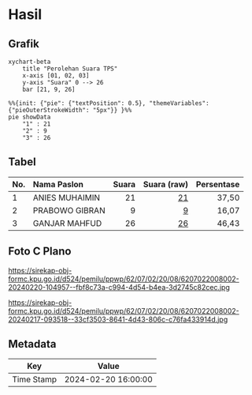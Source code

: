 # Hasil

## Grafik

```mermaid
xychart-beta
    title "Perolehan Suara TPS"
    x-axis [01, 02, 03]
    y-axis "Suara" 0 --> 26
    bar [21, 9, 26]
```

```mermaid
%%{init: {"pie": {"textPosition": 0.5}, "themeVariables": {"pieOuterStrokeWidth": "5px"}} }%%
pie showData
    "1" : 21
    "2" : 9
    "3" : 26
```

## Tabel

| No. | Nama Paslon    | Suara | Suara (raw) | Persentase |
|:--- |:-------------- | -----:| -----------:| ----------:|
| 1   | ANIES MUHAIMIN | 21    | [21][p-1]   | 37,50      |
| 2   | PRABOWO GIBRAN | 9     | [9][p-2]    | 16,07      |
| 3   | GANJAR MAHFUD  | 26    | [26][p-3]   | 46,43      |


[p-1]: https://github.com/gigit-pemilu/pemilu-2024-62-kalimantan-tengah/blob/main/pilpres/hitung-suara/sub/62-kalimantan-tengah/sub/07-seruyan/sub/02-seruyan-tengah/sub/2008-gantung-pangayuh/sub/002-tps/sub/paslon-1.txt
[p-2]: https://github.com/gigit-pemilu/pemilu-2024-62-kalimantan-tengah/blob/main/pilpres/hitung-suara/sub/62-kalimantan-tengah/sub/07-seruyan/sub/02-seruyan-tengah/sub/2008-gantung-pangayuh/sub/002-tps/sub/paslon-2.txt
[p-3]: https://github.com/gigit-pemilu/pemilu-2024-62-kalimantan-tengah/blob/main/pilpres/hitung-suara/sub/62-kalimantan-tengah/sub/07-seruyan/sub/02-seruyan-tengah/sub/2008-gantung-pangayuh/sub/002-tps/sub/paslon-3.txt

## Foto C Plano

https://sirekap-obj-formc.kpu.go.id/d524/pemilu/ppwp/62/07/02/20/08/6207022008002-20240220-104957--fbf8c73a-c994-4d54-b4ea-3d2745c82cec.jpg

https://sirekap-obj-formc.kpu.go.id/d524/pemilu/ppwp/62/07/02/20/08/6207022008002-20240217-093518--33cf3503-8641-4d43-806c-c76fa433914d.jpg


## Metadata

| Key        | Value               |
| ---------- | ------------------- |
| Time Stamp | 2024-02-20 16:00:00 |



